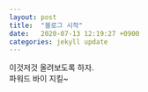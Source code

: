 ```yaml
---
layout: post
title:  "블로그 시작"
date:   2020-07-13 12:19:27 +0900
categories: jekyll update
---
```


이것저것 올려보도록 하자.  
파워드 바이 지킬~
